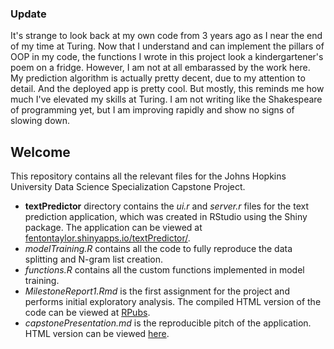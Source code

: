 ### Update
It's strange to look back at my own code from 3 years ago as I near the end of my time at Turing. Now that I understand and can implement the pillars of OOP in my code, the functions I wrote in this project look a kindergartener's poem on a fridge. However, I am not at all embarassed by the work here. My prediction algorithm is actually pretty decent, due to my attention to detail. And the deployed app is pretty cool. But mostly, this reminds me how much I've elevated my skills at Turing. I am not writing like the Shakespeare of programming yet, but I am improving rapidly and show no signs of slowing down.

## Welcome

This repository contains all the relevant files for the Johns Hopkins University Data Science Specialization Capstone Project.

- **textPredictor** directory contains the *ui.r* and *server.r* files for the text prediction application, which was created in RStudio using the Shiny package. The application can be viewed at [fentontaylor.shinyapps.io/textPredictor/](https://fentontaylor.shinyapps.io/textPredictor/).
- *modelTraining.R* contains all the code to fully reproduce the data splitting and N-gram list creation.
- *functions.R* contains all the custom functions implemented in model training.
- *MilestoneReport1.Rmd* is the first assignment for the project and performs initial exploratory analysis. The compiled HTML version of the code can be viewed at [RPubs](http://rpubs.com/fentontaylor/251753).
- *capstonePresentation.md* is the reproducible pitch of the application. HTML version can be viewed [here](http://rpubs.com/fentontaylor/261942).
